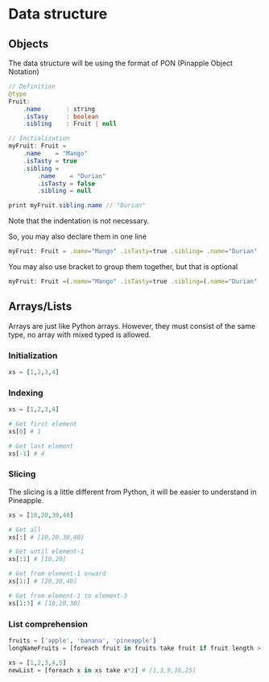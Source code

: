 # Data structure
## Objects
The data structure will be using the format of PON (Pinapple Object Notation)
```java
// Definition
@type 
Fruit:
    .name       : string
    .isTasy     : boolean
    .sibling    : Fruit | null

// Initialization
myFruit: Fruit = 
    .name    = "Mango" 
    .isTasty = true
    .sibling = 
        .name    = "Durian"
        .isTasty = false
        .sibling = null

print myFruit.sibling.name // "Durian"
```

Note that the indentation is not necessary.  

So, you may also declare them in one line
```ts
myFruit: Fruit = .name="Mango" .isTasty=true .sibling= .name="Durian" .isTasty=false .sibling=null 
```

You may also use bracket to group them together, but that is optional
```ts
myFruit: Fruit =(.name="Mango" .isTasty=true .sibling=(.name="Durian" .isTasty=false .sibling=null))
```

## Arrays/Lists
Arrays are just like Python arrays. However, they must consist of the same type, no array with mixed typed is allowed.

### Initialization
```python
xs = [1,2,3,4]
```

### Indexing
```python
xs = [1,2,3,4]

# Get first element
xs[0] # 1

# Get last element
xs[-1] # 4
```

### Slicing
The slicing is a little different from Python, it will be easier to understand in Pineapple.
```python
xs = [10,20,30,40]

# Get all
xs[:] # [10,20,30,40]

# Get until element-1
xs[:1] # [10,20]

# Get from element-1 onward
xs[1:] # [20,30,40]

# Get from element-1 to element-3
xs[1:3] # [10,20,30]

```

### List comprehension
```python
fruits = ['apple', 'banana', 'pineapple']
longNameFruits = [foreach fruit in fruits take fruit if fruit length > 5] # ['banana', 'pineapple']

xs = [1,2,3,4,5]
newList = [foreach x in xs take x*2] # [1,3,9,16,25]
```